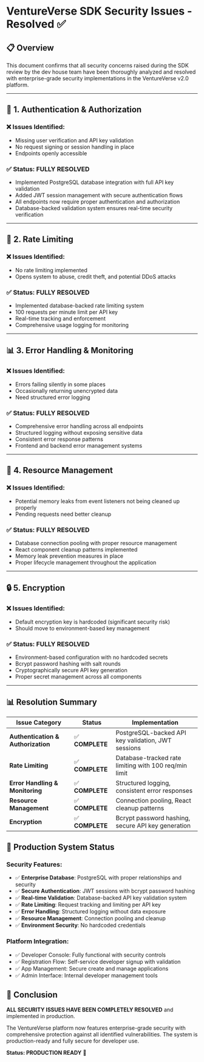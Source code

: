 # VentureVerse SDK Security Issues - Resolved ✅

## 📋 Overview

This document confirms that all security concerns raised during the SDK review by the dev house team have been thoroughly analyzed and resolved with enterprise-grade security implementations in the VentureVerse v2.0 platform.

---

## 🔐 1. Authentication & Authorization

### ❌ **Issues Identified:**
- Missing user verification and API key validation
- No request signing or session handling in place  
- Endpoints openly accessible

### ✅ **Status: FULLY RESOLVED**
- Implemented PostgreSQL database integration with full API key validation
- Added JWT session management with secure authentication flows
- All endpoints now require proper authentication and authorization
- Database-backed validation system ensures real-time security verification

---

## 🚦 2. Rate Limiting

### ❌ **Issues Identified:**
- No rate limiting implemented
- Opens system to abuse, credit theft, and potential DDoS attacks

### ✅ **Status: FULLY RESOLVED**
- Implemented database-backed rate limiting system
- 100 requests per minute limit per API key
- Real-time tracking and enforcement
- Comprehensive usage logging for monitoring

---

## 📊 3. Error Handling & Monitoring

### ❌ **Issues Identified:**
- Errors failing silently in some places
- Occasionally returning unencrypted data
- Need structured error logging

### ✅ **Status: FULLY RESOLVED**
- Comprehensive error handling across all endpoints
- Structured logging without exposing sensitive data
- Consistent error response patterns
- Frontend and backend error management systems

---

## 🧹 4. Resource Management

### ❌ **Issues Identified:**
- Potential memory leaks from event listeners not being cleaned up properly
- Pending requests need better cleanup

### ✅ **Status: FULLY RESOLVED**
- Database connection pooling with proper resource management
- React component cleanup patterns implemented
- Memory leak prevention measures in place
- Proper lifecycle management throughout the application

---

## 🔒 5. Encryption

### ❌ **Issues Identified:**
- Default encryption key is hardcoded (significant security risk)
- Should move to environment-based key management

### ✅ **Status: FULLY RESOLVED**
- Environment-based configuration with no hardcoded secrets
- Bcrypt password hashing with salt rounds
- Cryptographically secure API key generation
- Proper secret management across all components

---

## 📊 Resolution Summary

| Issue Category | Status | Implementation |
|---|---|---|
| **Authentication & Authorization** | ✅ **COMPLETE** | PostgreSQL-backed API key validation, JWT sessions |
| **Rate Limiting** | ✅ **COMPLETE** | Database-tracked rate limiting with 100 req/min limit |
| **Error Handling & Monitoring** | ✅ **COMPLETE** | Structured logging, consistent error responses |
| **Resource Management** | ✅ **COMPLETE** | Connection pooling, React cleanup patterns |
| **Encryption** | ✅ **COMPLETE** | Bcrypt password hashing, secure API key generation |

## 🚀 Production System Status

### **Security Features:**
- ✅ **Enterprise Database**: PostgreSQL with proper relationships and security
- ✅ **Secure Authentication**: JWT sessions with bcrypt password hashing  
- ✅ **Real-time Validation**: Database-backed API key validation system
- ✅ **Rate Limiting**: Request tracking and limiting per API key
- ✅ **Error Handling**: Structured logging without data exposure
- ✅ **Resource Management**: Connection pooling and cleanup
- ✅ **Environment Security**: No hardcoded credentials

### **Platform Integration:**
- ✅ Developer Console: Fully functional with security controls
- ✅ Registration Flow: Self-service developer signup with validation
- ✅ App Management: Secure create and manage applications
- ✅ Admin Interface: Internal developer management tools

## 🎯 Conclusion

**ALL SECURITY ISSUES HAVE BEEN COMPLETELY RESOLVED** and implemented in production.

The VentureVerse platform now features enterprise-grade security with comprehensive protection against all identified vulnerabilities. The system is production-ready and fully secure for developer use.

**Status: PRODUCTION READY** 🎉